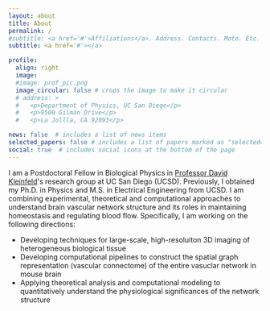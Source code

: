 ```yaml
---
layout: about
title: About
permalink: /
#subtitle: <a href='#'>Affiliations</a>. Address. Contacts. Moto. Etc.
subtitle: <a href='#'></a>

profile:
  align: right
  image:
  #image: prof_pic.png
  image_circular: false # crops the image to make it circular
  # address: >
  #   <p>Department of Physics, UC San Diego</p>
  #   <p>9500 Gilman Drive</p>
  #   <p>La Jollla, CA 92093</p>

news: false  # includes a list of news items
selected_papers: false # includes a list of papers marked as "selected={true}"
social: true  # includes social icons at the bottom of the page
---
```


I am a Postdoctoral Fellow in Biological Physics in [Professor David Kleinfeld](https://physics.ucsd.edu/Directory/Person/90)'s research group at UC San Diego (UCSD). Previously, I obtained my Ph.D. in Physics and M.S. in Electrical Engineering from UCSD. I am combining experimental, theoretical and computational approaches to understand brain vascular network structure and its roles in maintaining homeostasis and regulating blood flow. Specifically, I am working on the following directions: 
- Developing techniques for large-scale, high-resoluiton 3D imaging of heterogeneous biological tissue 
- Developing computational pipelines to construct the spatial graph representation (vascular connectome) of the entire vasuclar network in mouse brain 
- Applying theoretical analysis and computational modeling to quantitatively understand the physiological significances of the network structure 

 
<!-- Write your biography here. Tell the world about yourself. Link to your favorite [subreddit](http://reddit.com). You can put a picture in, too. The code is already in, just name your picture `prof_pic.jpg` and put it in the `img/` folder.

Put your address / P.O. box / other info right below your picture. You can also disable any these elements by editing `profile` property of the YAML header of your `_pages/about.md`. Edit `_bibliography/papers.bib` and Jekyll will render your [publications page](/al-folio/publications/) automatically.

Link to your social media connections, too. This theme is set up to use [Font Awesome icons](http://fortawesome.github.io/Font-Awesome/) and [Academicons](https://jpswalsh.github.io/academicons/), like the ones below. Add your Facebook, Twitter, LinkedIn, Google Scholar, or just disable all of them. -->
